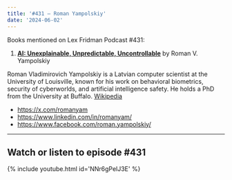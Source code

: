 ```yaml
---
title: '#431 – Roman Yampolskiy'
date: '2024-06-02'
---
```


Books mentioned on Lex Fridman Podcast #431:

1. <b><a href="https://amzn.to/4aSjcaw" target="_blank" rel="sponsored noopener noreferrer">AI: Unexplainable, Unpredictable, Uncontrollable</a></b> by Roman V. Yampolskiy

<!--more-->

Roman Vladimirovich Yampolskiy is a Latvian computer scientist at the University of Louisville, known for his work on behavioral biometrics, security of cyberworlds, and artificial intelligence safety. He holds a PhD from the University at Buffalo. <a href="https://en.wikipedia.org/wiki/Roman_Yampolskiy" target="_blank">Wikipedia</a>

- <a href="https://x.com/romanyam" target="_blank">https://x.com/romanyam</a>
- <a href="https://www.linkedin.com/in/romanyam/" target="_blank">https://www.linkedin.com/in/romanyam/</a>
- <a href="https://www.facebook.com/roman.yampolskiy/" target="_blank">https://www.facebook.com/roman.yampolskiy/</a>

- - - - - -

## Watch or listen to episode #431

{% include youtube.html id='NNr6gPelJ3E' %}